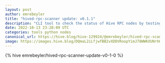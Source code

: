 ```yaml
---
layout: post
author: emrebeyler
title: "hived-rpc-scanner update: v0.1.1"
description: "CLI tool to check the status of Hive RPC nodes by testing certain endpoints"
date: 2022-10-13 23:28:09 UTC
categories: tools python nodes
canonical_url: https://hive.blog/hive-129924/@emrebeyler/hived-rpc-scanner-update-v0-1-0
image: https://images.hive.blog/DQmaL2iLfjwfBB2vXDDVRoopYimJ78WWKXUNrhHGMr5nAfH/Screenshot%202022-10-14%20at%2001.19.27.png
---
```

{% hive emrebeyler/hived-rpc-scanner-update-v0-1-0 %}

